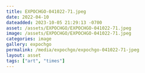 ```yaml
---
title: EXPOCHGO-041022-71.jpeg
date: 2022-04-10
dateadded: 2023-10-05 21:29:13 -0700
asset: /assets/EXPOCHGO/EXPOCHGO-041022-71.jpeg
image: /assets/EXPOCHGO/EXPOCHGO-041022-71.jpeg
categories: image
gallery: expochgo
permalink: /media/expochgo/expochgo-041022-71-jpeg
layout: asset
tags: ["art", "times"]
--- 
```

